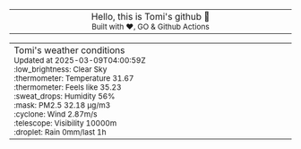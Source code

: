 
<div align="center">
<table>
<tbody>
<td align="center">
<img width="2000" height="0"><br>
Hello, this is Tomi's github 👋<br>
<sup>Built with ❤️, GO & Github Actions</sup><br>
<img width="2000" height="0">
</td>
</tbody>
</table>
</div>
<table>
<tbody>
<td align="left">
<img width="2000" height="0"><br>
Tomi's weather conditions<br>
<sup>Updated at 2025-03-09T04:00:59Z</sup><br>
<sup>:low_brightness: Clear Sky</sup><br>
<sup>:thermometer: Temperature 31.67 </sup><br>
<sup>:thermometer: Feels like 35.23</sup><br>
<sup>:sweat_drops: Humidity 56%</sup><br>
<sup>:mask: PM2.5 32.18 μg/m3</sup><br>
<sup>:cyclone: Wind 2.87m/s </sup><br>
<sup>:telescope: Visibility 10000m </sup><br>
<sup>:droplet: Rain 0mm/last 1h </sup><br>
<img width="2000" height="0">
</td>
<td align="left">
<img width="2000" height="0"><br>
<br>
<img width="2000" height="0">
</td>
</tbody>
</table>
</div>
    